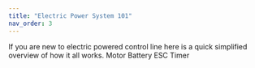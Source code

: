 ```yaml
---
title: "Electric Power System 101"
nav_order: 3
---
```



If you are new to electric powered control line here is a quick simplified overview of how it all works.
Motor
Battery
ESC
Timer
